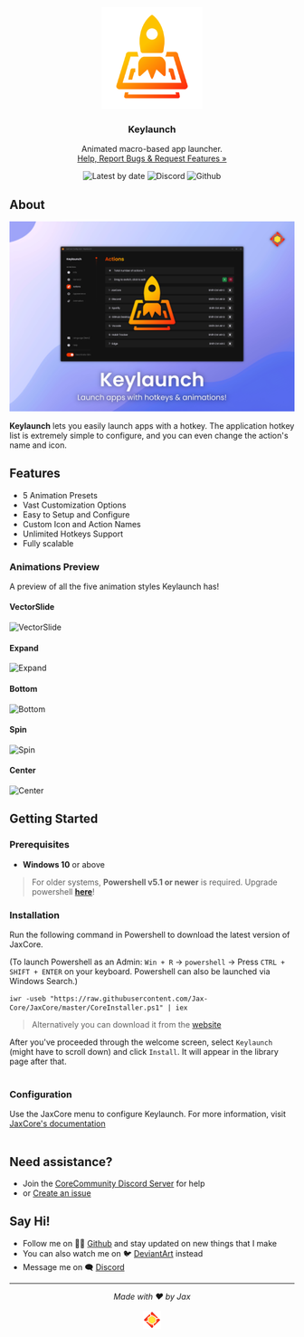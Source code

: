 <!-- START Header.mustache -->
<br />
<div align="center">
  <a href="https://github.com/Jax-Core/Keylaunch">
    <img src="https://raw.githubusercontent.com/Jax-Core/ReadME-Template/main/Resources/Icons/Keylaunch.png" alt="Logo" width="180" height="180">
  </a>

<h3 align="center">Keylaunch</h3>
  <p align="center">
    Animated macro-based app launcher.
    <br />
    <a href="https://discord.gg/JmgehPSDD6">Help, Report Bugs & Request Features »</a>
  </p>
</div>

<!-- END Header.mustache -->
<!-- START ShieldsBasic.mustache -->
<p align="center">
  <img alt="Latest by date" src="https://img.shields.io/github/v/tag/Jax-Core/Keylaunch?label=Version&style=for-the-badge" />
  <img alt="Discord" src="https://img.shields.io/discord/880445067754610688?label=Discord%20server&style=for-the-badge" />
  <img alt="Github" src="https://img.shields.io/github/license/Jax-Core/Keylaunch?style=for-the-badge" />
</p><!-- END ShieldsBasic.mustache -->

<!-- START About.mustache -->

## About

![Keylaunch](https://raw.githubusercontent.com/Jax-Core/ReadME-Template/main/Resources/Splash/Keylaunch.png)

<!-- END About.mustache -->
**Keylaunch** lets you easily launch apps with a hotkey. The application hotkey list is extremely simple to configure, and you can even change the action's name and icon. 

<!-- START Features.mustache -->

## Features<!-- END Features.mustache -->
* 5 Animation Presets
* Vast Customization Options 
* Easy to Setup and Configure
* Custom Icon and Action Names
* Unlimited Hotkeys Support
* Fully scalable

### Animations Preview
A preview of all the five animation styles Keylaunch has!

#### VectorSlide
![VectorSlide](https://user-images.githubusercontent.com/80020581/154211071-ebc38def-bfdd-4def-aa92-0712dbf4f5a1.gif)

#### Expand
![Expand](https://user-images.githubusercontent.com/80020581/154211299-0d05385f-ae6a-4854-9672-b98750db0b03.gif)

#### Bottom
![Bottom](https://user-images.githubusercontent.com/80020581/154211292-026e077b-5929-45a2-b35d-8a7325ee6778.gif)

#### Spin
![Spin](https://user-images.githubusercontent.com/80020581/154211282-9eaca91d-1247-41ff-8c13-96a322ef6078.gif)

#### Center
![Center](https://user-images.githubusercontent.com/80020581/154211296-bdf35ef5-e4d5-4d3b-9acc-ff1b1dc700be.gif)

<!-- START GetStarted.mustache -->

## Getting Started

### Prerequisites
- **Windows 10** or above
> For older systems, **Powershell v5.1 or newer** is required. Upgrade powershell **[here](https://docs.microsoft.com/en-us/powershell/scripting/windows-powershell/install/installing-windows-powershell?view=powershell-7.2#upgrading-existing-windows-powershell)**!

### Installation 
Run the following command in Powershell to download the latest version of JaxCore.

(To launch Powershell as an Admin: `Win + R` -> `powershell` -> Press `CTRL + SHIFT + ENTER` on your keyboard. Powershell can also be launched via Windows Search.)

```
iwr -useb "https://raw.githubusercontent.com/Jax-Core/JaxCore/master/CoreInstaller.ps1" | iex
```

> Alternatively you can download it from the [website](https://jax-core.github.io/)

After you've proceeded through the welcome screen, select `Keylaunch` (might have to scroll down) and click `Install`. It will appear in the library page after that.
<br />
<br />
<!-- END GetStarted.mustache -->
<!-- START Setup.mustache -->

### Configuration
Use the JaxCore menu to configure Keylaunch.
For more information, visit [JaxCore's documentation](https://jaxcore.gitbook.io/core/)
<br>
<br><!-- END Setup.mustache -->
<!-- START Footer.mustache -->

## Need assistance?
* Join the [CoreCommunity Discord Server](https://discord.gg/JmgehPSDD6) for help
* or [Create an issue](https://github.com/Jax-Core/Keylaunch)

## Say Hi!
* Follow me on 👨‍💻 [Github](https://github.com/EnhancedJax) and stay updated on new things that I make
* You can also watch me on 🐦 [DeviantArt](https://www.deviantart.com/jaxoriginals) instead
* Message me on 🗨️ [Discord](https://discord.gg/JmgehPSDD6)

---

<p align="center">
<i>Made with ❤️ by Jax</i>
   <br/><br/>
   <img src="https://raw.githubusercontent.com/Jax-Core/ReadME-Template/main/Resources/Assets/Logo.png"  width="32" height="32"/>
</p><!-- END Footer.mustache -->
